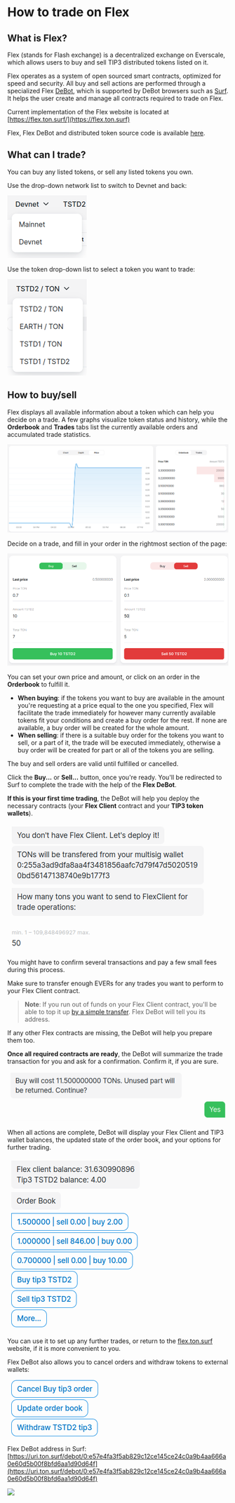 # How to trade on Flex

## What is Flex?

Flex (stands for Flash exchange) is a decentralized exchange on Everscale, which allows users to buy and sell TIP3 distributed tokens listed on it.

Flex operates as a system of open sourced smart contracts, optimized for speed and security. All buy and sell actions are performed through a specialized Flex [DeBot](https://help.ton.surf/en/support/solutions/folders/77000278262), which is supported by DeBot browsers such as [Surf](https://ton.surf/main). It helps the user create and manage all contracts required to trade on Flex.

Current implementation of the Flex website is located at [https://flex.ton.surf/](https://flex.ton.surf)

Flex, Flex DeBot and distributed token source code is available [here](https://github.com/tonlabs/flex).

## What can I trade?

You can buy any listed tokens, or sell any listed tokens you own.

Use the drop-down network list to switch to Devnet and back:

![](../.gitbook/assets/help1.png)

Use the token drop-down list to select a token you want to trade:

![](../.gitbook/assets/help2.png)



## How to buy/sell

Flex displays all available information about a token which can help you decide on a trade. A few graphs visualize token status and history, while the **Orderbook** and **Trades** tabs list the currently available orders and accumulated trade statistics.

![](../.gitbook/assets/help3.png)

Decide on a trade, and fill in your order in the rightmost section of the page:

![](../.gitbook/assets/help4.png)

You can set your own price and amount, or click on an order in the **Orderbook** to fulfill it.

* **When buying**: if the tokens you want to buy are available in the amount you're requesting at a price equal to the one you specified, Flex will facilitate the trade immediately for however many currently available tokens fit your conditions and create a buy order for the rest. If none are available, a buy order will be created for the whole amount.
* **When selling**: if there is a suitable buy order for the tokens you want to sell, or a part of it, the trade will be executed immediately, otherwise a buy order will be created for part or all of the tokens you are selling.

The buy and sell orders are valid until fulfilled or cancelled.

Click the **Buy...** or **Sell...** button, once you're ready. You'll be redirected to Surf to complete the trade with the help of the **Flex DeBot**.

**If this is your first time trading**, the DeBot will help you deploy the necessary contracts (your **Flex Client** contract and your **TIP3 token wallets**).

![](../.gitbook/assets/help5.png)

You might have to confirm several transactions and pay a few small fees during this process.

Make sure to transfer enough EVERs for any trades you want to perform to your Flex Client contract.

> **Note**: If you run out of funds on your Flex Client contract, you'll be able to top it up [by a simple transfer](https://help.ton.surf/en/support/solutions/articles/77000272176-how-do-i-send-coins-). Flex DeBot will tell you its address.

If any other Flex contracts are missing, the DeBot will help you prepare them too.

**Once all required contracts are ready**, the DeBot will summarize the trade transaction for you and ask for a confirmation. Confirm it, if you are sure.

![](../.gitbook/assets/help6.png)

When all actions are complete, DeBot will display your Flex Client and TIP3 wallet balances, the updated state of the order book, and your options for further trading.

![](../.gitbook/assets/help7.png)

You can use it to set up any further trades, or return to the [flex.ton.surf](http://flex.ton.surf) website, if it is more convenient to you.

Flex DeBot also allows you to cancel orders and withdraw tokens to external wallets:

![](../.gitbook/assets/help8.png)

Flex DeBot address in Surf: [https://uri.ton.surf/debot/0:e57e4fa3f5ab829c12ce145ce24c0a9b4aa666a0e60d5b00f8bfd6aa1d90d64f](https://uri.ton.surf/debot/0:e57e4fa3f5ab829c12ce145ce24c0a9b4aa666a0e60d5b00f8bfd6aa1d90d64f)

![](../.gitbook/assets/flex\_qr.png)

